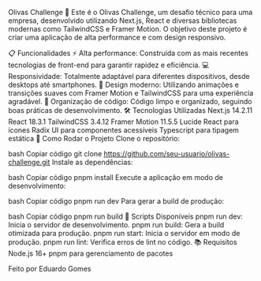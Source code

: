 Olivas Challenge 🚀
Este é o Olivas Challenge, um desafio técnico para uma empresa, desenvolvido utilizando Next.js, React e diversas bibliotecas modernas como TailwindCSS e Framer Motion. O objetivo deste projeto é criar uma aplicação de alta performance e com design responsivo.

📋 Funcionalidades
⚡️ Alta performance: Construída com as mais recentes tecnologias de front-end para garantir rapidez e eficiência.
💻 Responsividade: Totalmente adaptável para diferentes dispositivos, desde desktops até smartphones.
🎨 Design moderno: Utilizando animações e transições suaves com Framer Motion e TailwindCSS para uma experiência agradável.
📁 Organização de código: Código limpo e organizado, seguindo boas práticas de desenvolvimento.
🛠️ Tecnologias Utilizadas
Next.js 14.2.11
React 18.3.1
TailwindCSS 3.4.12
Framer Motion 11.5.5
Lucide React para ícones
Radix UI para componentes acessíveis
Typescript para tipagem estática
🚀 Como Rodar o Projeto
Clone o repositório:

bash
Copiar código
git clone https://github.com/seu-usuario/olivas-challenge.git
Instale as dependências:

bash
Copiar código
pnpm install
Execute a aplicação em modo de desenvolvimento:

bash
Copiar código
pnpm run dev
Para gerar a build de produção:

bash
Copiar código
pnpm run build
📄 Scripts Disponíveis
pnpm run dev: Inicia o servidor de desenvolvimento.
pnpm run build: Gera a build otimizada para produção.
pnpm run start: Inicia o servidor em modo de produção.
pnpm run lint: Verifica erros de lint no código.
📚 Requisitos
Node.js 16+
pnpm para gerenciamento de pacotes


Feito por Eduardo Gomes
